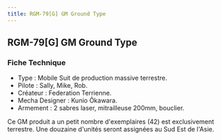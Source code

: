 ```yaml
---
title: RGM-79[G] GM Ground Type
---
```


RGM-79[G] GM Ground Type
------------------------




### Fiche Technique


* Type : Mobile Suit de production massive terrestre.
* Pilote : Sally, Mike, Rob.
* Créateur : Federation Terrienne.
* Mecha Designer : Kunio Ôkawara.
* Armement : 2 sabres laser, mitrailleuse 200mm, bouclier.


Ce GM produit a un petit nombre d'exemplaires (42) est exclusivement terrestre. Une douzaine d'unités seront assignées au Sud Est de l'Asie.

